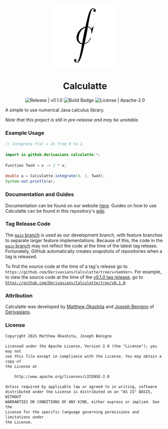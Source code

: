 <p align="center">
  <img width="200" height="200" src="https://github.com/Derivasians/Calculatte/blob/main/imgs/CalculatteLogo.png" alt="Calculatte Logo">
</p>
<h1 align="center">Calculatte</h1>

<div align="center">
  <img src="https://img.shields.io/github/v/release/derivasians/calculatte?include_prereleases" alt="Release | v0.1.0">
  <img src="https://img.shields.io/github/workflow/status/derivasians/calculatte/JUnit%20Tests" alt="Build Badge">
  <img src="https://img.shields.io/github/license/derivasians/calculatte" alt="License | Apache-2.0">
</div>

A simple to use numerical Java calculus library.

*Note that this project is still in pre-release and may be unstable.*

### Example Usage
```java
// Integrate f(x) = 2x from 0 to 2.

import io.github.derivasians.calculatte.*;

Function TwoX = x -> 2 * x;

double a = Calculatte.integrate(0, 2, TwoX);
System.out.println(a);
```

### Documentation and Guides
Documentation can be found on our website [here][doc]. Guides on how to use Calculatte can be found in this 
repository's [wiki][wiki].

### Tag Release Code
The [`main` branch][main] is used as our development branch, with feature branches to separate larger feature 
implementations. Because of this, the code in the [`main` branch][main] may not reflect the code at the time of the 
latest tag release. Fortunately, GitHub automatically creates snapshots of repositories when a tag is released.

To find the source code at the time of a tag's release go to
`https://github.com/Derivasians/Calculatte/tree/v<SemVer>`. For example, to view the source code at the time of the 
[v0.1.0 tag release][v0.1.0 release], go to [`https://github.com/Derivasians/Calculatte/tree/v0.1.0`][v0.1.0 code].

[main]: https://github.com/Derivasians/Calculatte/tree/main
[release]: https://github.com/Derivasians/Calculatte/tree/main
[v0.1.0 release]: https://github.com/Derivasians/Calculatte/releases/tag/v0.1.0
[v0.1.0 code]: https://github.com/Derivasians/Calculatte/tree/v0.1.0

### Attribution
Calculatte was developed by [Matthew Okashita][soupyzinc] and [Joseph Benigno][jojongx] of [Derivasians][derivasians].

### License
```
Copyright 2021 Matthew Okashita, Joseph Benigno

Licensed under the Apache License, Version 2.0 (the "License"); you may not
use this file except in compliance with the License. You may obtain a copy of
the License at

    http://www.apache.org/licenses/LICENSE-2.0

Unless required by applicable law or agreed to in writing, software
distributed under the License is distributed on an "AS IS" BASIS, WITHOUT
WARRANTIES OR CONDITIONS OF ANY KIND, either express or implied. See the
License for the specific language governing permissions and limitations under
the License.
```

[doc]: https://derivasians.github.io/Calculatte/
[wiki]: https://github.com/Derivasians/Calculatte/wiki
[soupyzinc]: https://github.com/SoupyzInc
[jojongx]: https://github.com/jojongx
[derivasians]: https://github.com/Derivasians
[license]: https://github.com/Derivasians/Calculatte/blob/main/LICENSE
